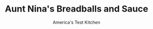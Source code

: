 ---
layout: ../../layouts/MarkdownPostLayout.astro
title: Aunt Nina's Breadballs and Sauce
author: America's Test Kitchen
pubDate: 2023-03-15
description: These "meatless" meatballs prove heavy enough to compete with the real thing.
image_url: https://res.cloudinary.com/hksqkdlah/image/upload/ar_1:1,c_fill,dpr_2.0,f_auto,fl_lossy.progressive.strip_profile,g_faces:auto,q_auto:low,w_344/7736_sfs-breadballsv2-07-276682
tags: ["Main Courses","Breads","Contest Recipes","Lost Recipes"]
calories: 3851
protein: 22
carbohydrates: 48
fats: 
fiber: 6
ingredients: ["1 cup, water","1 large, egg","3 , garlic cloves, minced","1 tablespoon, chopped fresh parsley","1 tablespoon, chopped fresh basil","1/4 teaspoon, pepper","1 (16-ounce) loaf, Italian bread, torn into small pieces","1 1/2 cups, grated Parmesan cheese","6 tablespoons, olive oil","1 , onion, minced",", Salt and pepper","2 , (6-ounce) cans tomato paste","1 tablespoon, sugar","3 , garlic cloves, minced","2 teaspoons, dried oregano","1/8 teaspoon, red pepper flakes","2 cups, water","1 (28-ounce) can, diced tomatoes","1 (15-ounce) can, tomato sauce","1 tablespoon, chopped fresh parsley","1/2 cup, grated Parmesan cheese"]
serves: 8
time: "2½ hours"
instructions: ["ASSEMBLE BREADBALLS Combine water, egg, garlic, parsley, basil, and pepper in large bowl. Add bread and Parmesan and mix with hands until well combined. Using wet hands, form mixture into 1 1/2-inch breadballs (you should have about 30).","BROWN BREADBALLS Heat 1/4 cup oil in Dutch oven over medium-high heat until shimmering. Cook half of breadballs without moving until well browned on bottom, 2 to 4 minutes. Continue to cook, turning gently, until well browned all over, about 5 minutes longer. Transfer to bowl. Repeat with remaining oil and breadballs.","MAKE SAUCE Pour off all but 1 tablespoon oil from pot. Add onion and 1/2 teaspoon salt and cook over medium heat until softened, about 5 minutes. Stir in tomato paste, sugar, garlic, oregano, pepper flakes, and 1/4 teaspoon pepper and cook until tomato paste begins to brown, 2 to 4 minutes. Add water, tomatoes, and tomato sauce and bring to boil. Reduce heat to medium-low and simmer covered, stirring occasionally, for 1 hour.","SIMMER AND SERVE Carefully add browned breadballs to pot and continue to simmer, covered, until sauce is slightly thickened and breadballs are tender, about 30 minutes. Off heat, stir in parsley and season with salt and pepper. Serve, sprinkling with Parmesan (and additional parsley, if desired)."]
nutrition: ["943 mg Potassium","406 mg Phosphorus","565 mg Calcium","4 mg Iron","74 mg Magnesium","1471 mg Sodium","2 mg Zinc","23 g Fat","5 mg Niacin (B3)","10 g Monounsaturated","2 g Polyunsaturated","28 mg Vitamin C","48 mg Cholesterol","8 g Saturated","6 g Fiber","91 µg Folic acid","45 µg Folate (food)","12 g Sugars","37 µg Vitamin K","314 g Water","48 g Carbs","201 µg Folate equivalent (total)","22 g Protein","5 mg Vitamin E","158 µg Vitamin A","481 kcal Energy","1 g Sugars, added","3851 calories"]
notes: "Let breadballs form a good crust during frying or they will fall apart when simmered. To keep them from sticking to the pan, make sure the oil is shimmering before you start cooking and dont move them for the first few minutes of browning."
---